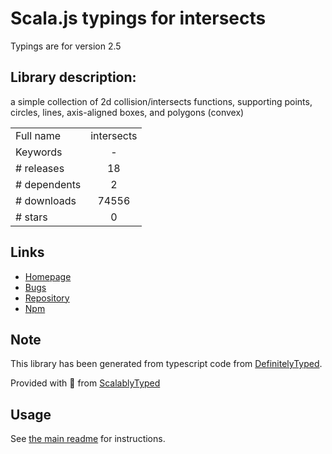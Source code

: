 
# Scala.js typings for intersects

Typings are for version 2.5

## Library description:
a simple collection of 2d collision/intersects functions, supporting points, circles, lines, axis-aligned boxes, and polygons (convex)

|                    |                 |
| ------------------ | :-------------: |
| Full name          | intersects |
| Keywords           | - |
| # releases         | 18 |
| # dependents       | 2 |
| # downloads        | 74556 |
| # stars            | 0 |

## Links
- [Homepage](https://github.com/davidfig/intersects#readme)
- [Bugs](https://github.com/davidfig/intersects/issues)
- [Repository](https://github.com/davidfig/intersects)
- [Npm](https://www.npmjs.com/package/intersects)
    


## Note
This library has been generated from typescript code from [DefinitelyTyped](https://definitelytyped.org).

Provided with :purple_heart: from [ScalablyTyped](https://github.com/oyvindberg/ScalablyTyped)

## Usage
See [the main readme](../../readme.md) for instructions.


